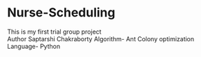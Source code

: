 # Nurse-Scheduling
This is my first trial group project
<br>
Author Saptarshi Chakraborty
Algorithm- Ant Colony optimization
Language- Python
